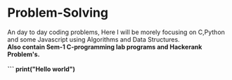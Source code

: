 <h1>Problem-Solving</h1>
<p>An day to day coding problems, Here I will be morely focusing on C,Python and some Javascript using Algorithms and Data Structures.
<b><l><br>Also contain Sem-1 C-programming lab programs and 
<b><l>Hackerank Problem's.
<br>
  <br> 
    ``` print("Hello world") 
  
